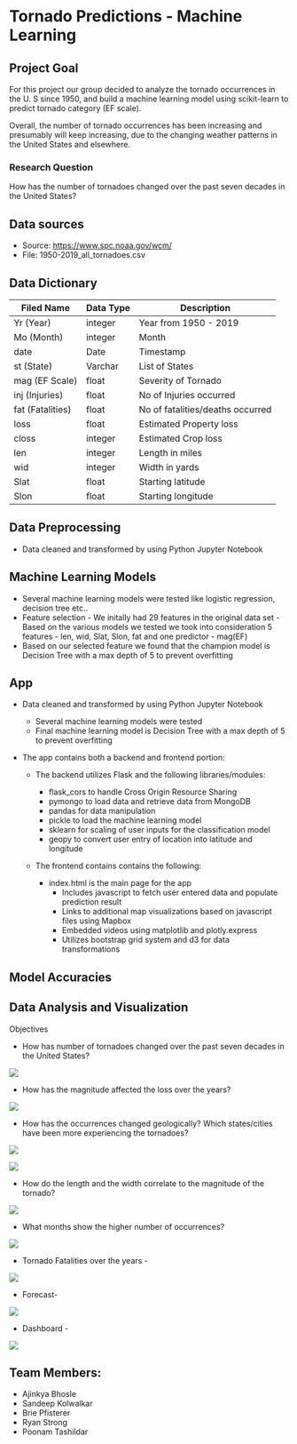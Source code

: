 # Tornado Predictions - Machine Learning

## Project Goal

For this project our group decided to analyze the tornado occurrences in the U. S since 1950, and build a machine learning model using scikit-learn to predict tornado category (EF scale).

Overall, the number of tornado occurrences has been increasing and presumably will keep increasing, due to the changing weather patterns in the United States and elsewhere.

### Research Question

How has the number of tornadoes changed over the past seven decades in the United States?

## Data sources

  * Source: https://www.spc.noaa.gov/wcm/ 
  * File: 1950-2019_all_tornadoes.csv

## Data Dictionary

|Filed Name |Data Type |Description
| ---- | ---- | ---- |
Yr (Year) |	integer	| Year from 1950 - 2019 |
Mo (Month)|	integer	| Month 
date	     | Date	   | Timestamp
st (State)| Varchar	| List of States 
mag (EF Scale) |	float |	Severity of Tornado
inj (Injuries) |	float	| No of Injuries occurred
fat (Fatalities) |	float	| No of fatalities/deaths occurred
loss 	| float	| Estimated Property loss
closs |	integer |	Estimated Crop loss
len |	integer	| Length in miles
wid	| integer	| Width in yards
Slat | 	float	| Starting latitude
Slon | float	 | Starting longitude

## Data Preprocessing

  - Data cleaned and transformed by using Python Jupyter Notebook
 
## Machine Learning Models

  - Several machine learning models were tested like logistic regression, decision tree etc..
  - Feature selection
        - We initally had 29 features in the original data set
        - Based on the various models we tested we took into consideration 5 features - len, wid, Slat, Slon, fat and one predictor - mag(EF)
  - Based on our selected feature we found that the champion model is Decision Tree with a max depth of 5 to prevent overfitting

## App

- Data cleaned and transformed by using Python Jupyter Notebook
  - Several machine learning models were tested
  - Final machine learning model is Decision Tree with a max depth of 5 to prevent overfitting

- The app contains both a backend and frontend portion:

  - The backend utilizes Flask and the following libraries/modules:
    - flask_cors to handle Cross Origin Resource Sharing
    - pymongo to load data and retrieve data from MongoDB
    - pandas for data manipulation
    - pickle to load the machine learning model
    - sklearn for scaling of user inputs for the classification model
    - geopy to convert user entry of location into latitude and longitude

  - The frontend contains contains the following:
    - index.html is the main page for the app
      - Includes javascript to fetch user entered data and populate prediction result
      - Links to additional map visualizations based on javascript files using Mapbox
      - Embedded videos using matplotlib and plotly.express
      - Utilizes bootstrap grid system and d3 for data transformations

## Model Accuracies


## Data Analysis and Visualization

Objectives
* How has number of tornadoes changed over the past seven decades in the United States?

![](https://github.com/tornado-predictions/tornado/blob/poonam/poonam_final_project_ML/images/tornado%20occurrences%20over%20the%20years%20-%20animation.png)

* How has the magnitude affected the loss over the years?

![](https://github.com/tornado-predictions/tornado/blob/poonam/poonam_final_project_ML/images/Analysis-%20Loss%20(Dollars)%20vs%20Magnitude.png)

* How has the occurrences changed geologically? Which states/cities have been more experiencing the tornadoes?

![](https://github.com/tornado-predictions/tornado/blob/poonam/poonam_final_project_ML/images/frequency-choropleth-%20animation.png)

![](https://github.com/tornado-predictions/tornado/blob/poonam/poonam_final_project_ML/images/tornado%20frequency-%20animation.png)

* How do the length and the width correlate to the magnitude of the tornado?

![](https://github.com/tornado-predictions/tornado/blob/poonam/poonam_final_project_ML/images/Analysis-%20Length%20and%20Width.png)

* What months show the higher number of occurrences?

![](https://github.com/tornado-predictions/tornado/blob/poonam/poonam_final_project_ML/images/Analysis-%20occurrences%20in%20each%20month%20over%20the%20years.png)

* Tornado Fatalities over the years -

![](https://github.com/tornado-predictions/tornado/blob/poonam/poonam_final_project_ML/images/fatalities-choropleth-%20animation.png)

* Forecast-

![](https://github.com/tornado-predictions/tornado/blob/poonam/poonam_final_project_ML/images/Forecast-%20tornado%20occurrences%20over%20the%20years.png)

* Dashboard - 

![](https://github.com/tornado-predictions/tornado/blob/poonam/poonam_final_project_ML/images/tornado%20prediction%20dashboard.png)

## Team Members:

* Ajinkya Bhosle
* Sandeep Kolwalkar
* Brie Pfisterer
* Ryan Strong
* Poonam Tashildar
